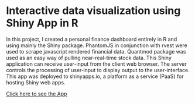 # Interactive data visualization using Shiny App in R
In this project, I created a personal finance dashboard entirely in R and using mainly the Shiny package.
PhantomJS in conjunction with rvest were used to scrape javascript rendered financial data. 
Quantmod package was used as an easy way of pulling near-real-time stock data.
This Shiny application can receive user-input from the client web browser. The server controls the processing of user‐input to display output to the user‐interface.
This app was deployed to shinyapps.io, a platform as a service (PaaS) for hosting Shiny web apps.

[Click here to see the App](https://saulventura.shinyapps.io/Stock-Market-App/)
